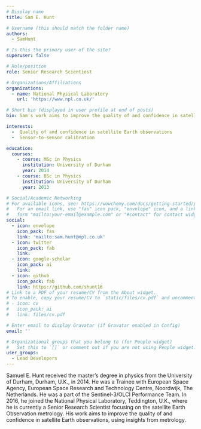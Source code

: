 ```yaml
---
# Display name
title: Sam E. Hunt

# Username (this should match the folder name)
authors:
  - SamHunt

# Is this the primary user of the site?
superuser: false

# Role/position
role: Senior Research Scientiest

# Organizations/Affiliations
organizations:
  - name: National Physical Laboratory
    url: 'https://www.npl.co.uk/'

# Short bio (displayed in user profile at end of posts)
bio: Sam's work aims to improve the quality of and confidence in satellite Earth observations, using insights from metrology.

interests:
  -  Quality of and confidence in satellite Earth observations
  -  Sensor-to-sensor calibration

education:
  courses:
    - course: MSc in Physics
      institution: University of Durham
      year: 2014
    - course: BSc in Physics
      institution: University of Durham
      year: 2013

# Social/Academic Networking
# For available icons, see: https://wowchemy.com/docs/getting-started/page-builder/#icons
#   For an email link, use "fas" icon pack, "envelope" icon, and a link in the
#   form "mailto:your-email@example.com" or "#contact" for contact widget.
social:
  - icon: envelope
    icon_pack: fas
    link: 'mailto:sam.hunt@npl.co.uk'
  - icon: twitter
    icon_pack: fab
    link: 
  - icon: google-scholar
    icon_pack: ai
    link: 
  - icon: github
    icon_pack: fab
    link: https://github.com/shunt16
# Link to a PDF of your resume/CV from the About widget.
# To enable, copy your resume/CV to `static/files/cv.pdf` and uncomment the lines below.
# - icon: cv
#   icon_pack: ai
#   link: files/cv.pdf

# Enter email to display Gravatar (if Gravatar enabled in Config)
email: ''

# Organizational groups that you belong to (for People widget)
#   Set this to `[]` or comment out if you are not using People widget.
user_groups:
  - Lead Developers
---
```


Samuel E. Hunt received the master’s degree in physics from the University of Durham, Durham, U.K., in 2014.
He was a Trainee with European Space Agency, European Space Research and Technology Centre, Noordwijk, The Netherlands. He was a part of the Sentinel-3/OLCI Performance Team. In 2016, he joined the National Physical Laboratory, Teddington, U.K., where he is currently a Senior Research Scientist focusing on the satellite Earth Observation metrology. His work aims to improve the quality of and confidence in satellite Earth observations, using insights from metrology.
